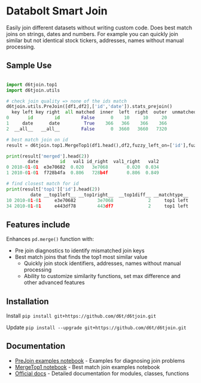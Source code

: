 # Databolt Smart Join

Easily join different datasets without writing custom code. Does best match joins on strings, dates and numbers. For example you can quickly join similar but not identical stock tickers, addresses, names without manual processing.

## Sample Use

```python

import d6tjoin.top1
import d6tjoin.utils

# check join quality => none of the ids match
d6tjoin.utils.PreJoin([df1,df2],['id','date']).stats_prejoin()
  key left key right  all matched  inner  left  right  outer  unmatched total  unmatched left  unmatched right
0       id        id        False      0    10     10     20               20              10               10
1     date      date         True    366   366    366    366                0               0                0
2  __all__   __all__        False      0  3660   3660   7320             7320            3660             3660

# best match join on id
result = d6tjoin.top1.MergeTop1(df1.head(),df2,fuzzy_left_on=['id'],fuzzy_right_on=['id'],exact_left_on=['date'],exact_right_on=['date']).merge()

print(result['merged'].head(2))
        date        id   val1 id_right  val1_right   val2
0 2010-01-01  e3e70682  0.020   3e7068       0.020  0.034
1 2010-01-01  f728b4fa  0.806   728b4f       0.806  0.849

# find closest match for id
print(result['top1']['id'].head(2))
         date __top1left__ __top1right__  __top1diff__ __matchtype__
10 2010-01-01     e3e70682        3e7068             2     top1 left
34 2010-01-01     e443df78        443df7             2     top1 left

```

## Features include
Enhances `pd.merge()` function with:
* Pre join diagnostics to identify mismatched join keys
* Best match joins that finds the top1 most similar value
	* Quickly join stock identifiers, addresses, names without manual processing
	* Ability to customize similarity functions, set max difference and other advanced features

## Installation

Install `pip install git+https://github.com/d6t/d6tjoin.git`

Update `pip install --upgrade git+https://github.com/d6t/d6tjoin.git`

## Documentation

*  [PreJoin examples notebook](https://github.com/d6t/d6tjoin/blob/master/examples-prejoin.ipynb) - Examples for diagnosing join problems
*  [MergeTop1 notebook](https://github.com/d6t/d6tjoin/blob/master/examples-top1.ipynb) - Best match join examples notebook
*  [Official docs](http://d6tjoin.readthedocs.io/en/latest/index.html) - Detailed documentation for modules, classes, functions
